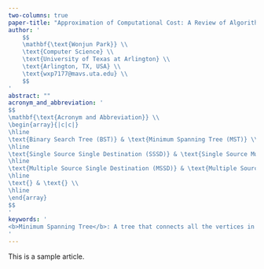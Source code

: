```yaml
---
two-columns: true
paper-title: "Approximation of Computational Cost: A Review of Algorithm Design and Analysis"
author: '
    $$
    \mathbf{\text{Wonjun Park}} \\
    \text{Computer Science} \\
    \text{University of Texas at Arlington} \\
    \text{Arlington, TX, USA} \\
    \text{wxp7177@mavs.uta.edu} \\
    $$
'
abstract: ""
acronym_and_abbreviation: '
$$
\mathbf{\text{Acronym and Abbreviation}} \\
\begin{array}{|c|c|}
\hline
\text{Binary Search Tree (BST)} & \text{Minimum Spanning Tree (MST)} \\
\hline
\text{Single Source Single Destination (SSSD)} & \text{Single Source Multiple Destination (SSMD)} \\
\hline
\text{Multiple Source Single Destination (MSSD)} & \text{Multiple Source Multiple Destination (MSMD)} \\
\hline
\text{} & \text{} \\
\hline
\end{array}
$$
'
keywords: '
<b>Minimum Spanning Tree</b>: A tree that connects all the vertices in a graph with the minimum possible total edge weight. The tree has $n-1$ edges where $n$ is the number of vertices in the graph.
'
---
```


This is a sample article.
